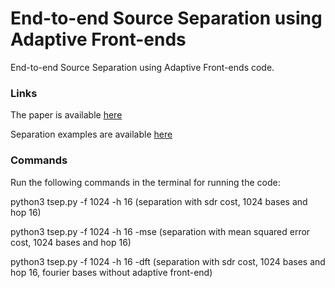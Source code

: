# End-to-end Source Separation using Adaptive Front-ends
End-to-end Source Separation using Adaptive Front-ends code. 

### Links
The paper is available [here](https://arxiv.org/pdf/1705.02514.pdf)

Separation examples are available [here](http://www.vshrikant.com/nn_adaptive_transforms.html)

### Commands
Run the following commands in the terminal for running the code:

python3 tsep.py -f 1024 -h 16 (separation with sdr cost, 1024 bases and hop 16)

python3 tsep.py -f 1024 -h 16 -mse (separation with mean squared error cost, 1024 bases and hop 16)

python3 tsep.py -f 1024 -h 16 -dft (separation with sdr cost, 1024 bases and hop 16, fourier bases without adaptive front-end)
